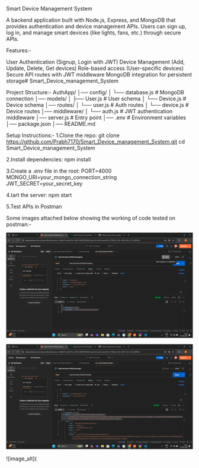 Smart Device Management System

A backend application built with Node.js, Express, and MongoDB that provides authentication and device management APIs.
Users can sign up, log in, and manage smart devices (like lights, fans, etc.) through secure APIs.

Features:-

User Authentication (Signup, Login with JWT)
Device Management (Add, Update, Delete, Get devices)
Role-based access (User-specific devices)
Secure API routes with JWT middleware
MongoDB integration for persistent storage# Smart_Device_management_System

Project Structure:-
AuthApp/
│── config/
│   └── database.js       # MongoDB connection
│── models/
│   ├── User.js           # User schema
│   └── Device.js         # Device schema
│── routes/
│   └── user.js           # Auth routes
│   └── device.js         # Device routes
│── middleware/
│   └── auth.js           # JWT authentication middleware
│── server.js             # Entry point
│── .env                  # Environment variables
│── package.json
│── README.md


Setup Instructions:-
1.Clone the repo:
git clone https://github.com/Prabh7170/Smart_Device_management_System.git
cd Smart_Device_management_System

2.Install dependencies:
npm install

3.Create a .env file in the root:
PORT=4000
MONGO_URI=your_mongo_connection_string
JWT_SECRET=your_secret_key

4.tart the server:
npm start

5.Test APIs in Postman


Some images attached below showing the working of code tested on postman:-

![image_alt](https://github.com/Prabh7170/Smart_Device_management_System/blob/158e6026949edd83f604620fd5f2c0442db566f2/Screenshot%20(163).png)

![image_alt](https://github.com/Prabh7170/Smart_Device_management_System/blob/9d659f9a7a82b06d52ec8682404efc655fd238e9/Screenshot%20(164).png)

![image_alt](




